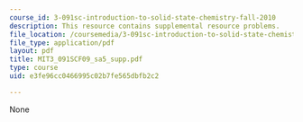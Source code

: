```yaml
---
course_id: 3-091sc-introduction-to-solid-state-chemistry-fall-2010
description: This resource contains supplemental resource problems.
file_location: /coursemedia/3-091sc-introduction-to-solid-state-chemistry-fall-2010/e3fe96cc0466995c02b7fe565dbfb2c2_MIT3_091SCF09_sa5_supp.pdf
file_type: application/pdf
layout: pdf
title: MIT3_091SCF09_sa5_supp.pdf
type: course
uid: e3fe96cc0466995c02b7fe565dbfb2c2

---
```

None